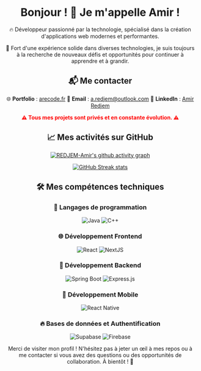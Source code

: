 <div align="center">
  
# Bonjour ! 👋 Je m'appelle Amir !

🔥 Développeur passionné par la technologie, spécialisé dans la création d'applications web modernes et performantes.

🌟 Fort d'une expérience solide dans diverses technologies, je suis toujours à la recherche de nouveaux défis et opportunités pour continuer à apprendre et à grandir.

## 📬 Me contacter

 🌐 **Portfolio** : [arecode.fr](https://www.arecode.fr)
 📧 **Email** : [a.redjem@outlook.com](mailto:a.redjem@outlook.com)
 💼 **LinkedIn** : [Amir Redjem](https://www.linkedin.com/in/amir-redjem-963049230/)

<div align="center" style="color: red; font-weight: bold;">
⚠️ Tous mes projets sont privés et en constante évolution. ⚠️
</div>

## 📈 Mes activités sur GitHub

[![REDJEM-Amir's github activity graph](https://github-readme-activity-graph.vercel.app/graph?username=REDJEM-Amir&theme=react-dark&area=true&hide_border=true)](https://github.com/REDJEM-Amir/github-readme-activity-graph)

<p align="center">
  <a href="https://git.io/streak-stats">
    <img src="https://streak-stats.demolab.com?user=REDJEM-Amir&theme=react&hide_border=&locale=fr&date_format=M%20j%5B%2C%20Y%5D" alt="GitHub Streak stats">
  </a>
</p>

## 🛠️ Mes compétences techniques

### 🚀 Langages de programmation
<p>
  <img src="https://img.shields.io/badge/Java-007396?style=for-the-badge&logo=java&logoColor=white" alt="Java" />
  <img src="https://img.shields.io/badge/C++-00599C?style=for-the-badge&logo=cplusplus&logoColor=white" alt="C++" />
</p>

### 🌐 Développement Frontend
<p>
  <img src="https://img.shields.io/badge/React-20232A?style=for-the-badge&logo=react&logoColor=61DAFB" alt="React" />
  <img src="https://img.shields.io/badge/Next.js-000000?style=for-the-badge&logo=nextdotjs&logoColor=white" alt="NextJS" />
</p>

### 🌿 Développement Backend
<p>
  <img src="https://img.shields.io/badge/Spring_Boot-F2F4F9?style=for-the-badge&logo=spring-boot" alt="Spring Boot" />
  <img src="https://img.shields.io/badge/Express.js-404D59?style=for-the-badge" alt="Express.js" />
</p>

### 📱 Développement Mobile
<p>
  <img src="https://img.shields.io/badge/React_Native-20232A?style=for-the-badge&logo=react&logoColor=61DAFB" alt="React Native" />
</p>

### 🔥 Bases de données et Authentification
<p>
  <img src="https://img.shields.io/badge/Supabase-181818?style=for-the-badge&logo=supabase&logoColor=white" alt="Supabase" />
  <img src="https://img.shields.io/badge/Firebase-FFCA28?style=for-the-badge&logo=firebase&logoColor=white" alt="Firebase" />
</p>

Merci de visiter mon profil ! N'hésitez pas à jeter un œil à mes repos ou à me contacter si vous avez des questions ou des opportunités de collaboration. À bientôt ! 🚀

</div>
